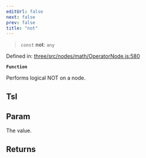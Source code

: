 ```yaml
---
editUrl: false
next: false
prev: false
title: "not"
---
```


> `const` **not**: `any`

Defined in: [three/src/nodes/math/OperatorNode.js:580](https://github.com/DefinitelyMaybe/three-i18n/blob/fa57b79433d1c349ffb23a78727299c8d4190136/three/src/nodes/math/OperatorNode.js#L580)

**`Function`**

Performs logical NOT on a node.

## Tsl

## Param

The value.

## Returns
